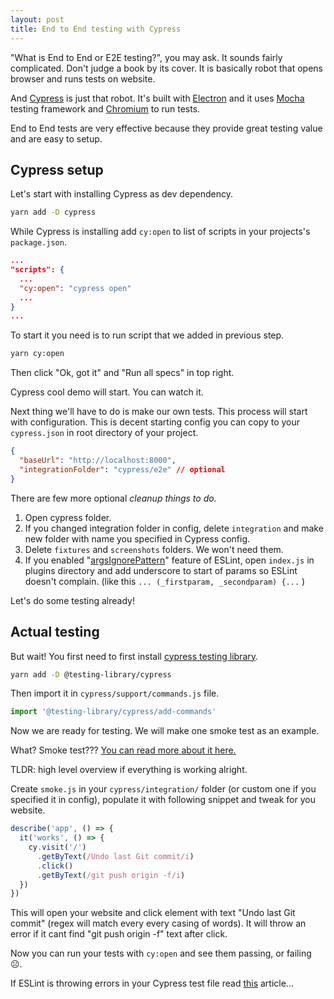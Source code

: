```yaml
---
layout: post
title: End to End testing with Cypress
---
```


"What is End to End or E2E testing?", you may ask. It sounds fairly complicated. Don't judge a book by its cover. It is basically robot that opens browser and runs tests on website.

And [Cypress](https://www.cypress.io/) is just that robot. It's built with [Electron](https://electronjs.org/) and it uses [Mocha](https://mochajs.org/) testing framework and [Chromium](https://www.chromium.org/) to run tests.

End to End tests are very effective because they provide great testing value and are easy to setup.

## Cypress setup

Let's start with installing Cypress as dev dependency.

```bash
yarn add -D cypress
```

While Cypress is installing add `cy:open` to list of scripts in your projects's `package.json`.

```json
...
"scripts": {
  ...
  "cy:open": "cypress open"
  ...
}
...
```

To start it you need is to run script that we added in previous step.

```bash
yarn cy:open
```

Then click "Ok, got it" and "Run all specs" in top right.

Cypress cool demo will start. You can watch it.

Next thing we'll have to do is make our own tests. This process will start with configuration. This is decent starting config you can copy to your `cypress.json` in root directory of your project.

```json
{
  "baseUrl": "http://localhost:8000",
  "integrationFolder": "cypress/e2e" // optional
}
```

There are few more optional _cleanup things to do._

1. Open cypress folder.
2. If you changed integration folder in config, delete `integration` and make new folder with name you specified in Cypress config.
3. Delete `fixtures` and `screenshots` folders. We won't need them.
4. If you enabled "[argsIgnorePattern](https://eslint.org/docs/rules/no-unused-vars#argsignorepattern)" feature of ESLint, open `index.js` in plugins directory and add underscore to start of params so ESLint doesn't complain. (like this `... (_firstparam, _secondparam) {...` )

Let's do some testing already!

## Actual testing

But wait! You first need to first install [cypress testing library](https://www.npmjs.com/package/@testing-library/cypress).

```bash
yarn add -D @testing-library/cypress
```

Then import it in `cypress/support/commands.js` file.

```js
import '@testing-library/cypress/add-commands'
```

Now we are ready for testing. We will make one smoke test as an example.

What? Smoke test??? [You can read more about it here.](<https://en.wikipedia.org/wiki/Smoke_testing_(software)>)

TLDR: high level overview if everything is working alright.

Create `smoke.js` in your `cypress/integration/` folder (or custom one if you specified it in config), populate it with following snippet and tweak for you website.

```js
describe('app', () => {
  it('works', () => {
    cy.visit('/')
      .getByText(/Undo last Git commit/i)
      .click()
      .getByText(/git push origin -f/i)
  })
})
```

This will open your website and click element with text "Undo last Git commit" (regex will match every every casing of words). It will throw an error if it cant find "git push origin -f" text after click.

Now you can run your tests with `cy:open` and see them passing, or failing ☹️.

If ESLint is throwing errors in your Cypress test file read [this](https://bartol.dev/fix-cypress-tests-eslint-errors) article...

<!-- resources:
  - name: Learn With Jason - Gatsby testing with Kent C. Dodds
    url: https://youtu.be/BzRAYt7BHRw?t=1313 -->
